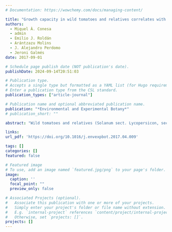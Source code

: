 ```yaml
---
# Documentation: https://wowchemy.com/docs/managing-content/

title: "Growth capacity in wild tomatoes and relatives correlates with original climate in arid and semi-arid species"
authors: 
  - Miquel À. Conesa
  - admin
  - Emilio J. Roldán
  - Arántzazu Molins
  - J. Alejandro Perdomo
  - Jeroni Galmés
date: 2017-09-01

# Schedule page publish date (NOT publication's date).
publishDate: 2024-09-14T20:51:03

# Publication type.
# Accepts a single type but formatted as a YAML list (for Hugo requirements).
# Enter a publication type from the CSL standard.
publication_types: ["article-journal"]

# Publication name and optional abbreviated publication name.
publication: "*Environmental and Experimental Botany*"
# publication_short: ""

abstract: "Wild tomatoes and relatives (Solanum sect. Lycopersicon, sect. Lycopersicoides and sect. Juglandifolia) constitute a recently derived clade inhabiting a wide range of habitats across latitudinal and altitudinal axes in South America, with important variation in plant morpho-physiological traits. It is not clear to what extent growth capacity and related traits depend on phylogenetic constraints, or are driven by each species’ adaptation to the climate of origin. The use of wild tomatoes to improve the adaptation of the domesticated species to variable environmental conditions requires knowledge on which wild species are most suitable for growth capacity improvement. Under common garden conditions, results show that the relative growth rate (RGR) in the tomatoes is better determined by its physiological (net assimilation rate, NAR) rather than morphological (leaf area ratio, LAR) component. Moreover, RGR is correlated with the climate of origin in arid and semi-arid habitat species, and display different biomass allocation strategies depending on the climate, particularly related to the green and senescent leaf fractions. When grown under the same conditions, the domesticated tomato showed important differences in leaf size and leaf mass per area (LMA) as compared to its wild relatives, suggesting modifications related to the domestication process. Several semi-arid species appear as suitable species to improve the domesticated tomato growth capacity under more arid cultivation conditions, as those predicted by climate change."

links:
url_pdf: 'https://doi.org/10.1016/j.envexpbot.2017.04.009'

tags: []
categories: []
featured: false

# Featured image
# To use, add an image named `featured.jpg/png` to your page's folder. 
image:
  caption: ''
  focal_point: ""
  preview_only: false

# Associated Projects (optional).
#   Associate this publication with one or more of your projects.
#   Simply enter your project's folder or file name without extension.
#   E.g. `internal-project` references `content/project/internal-project/index.md`.
#   Otherwise, set `projects: []`.
projects: []
---
```


